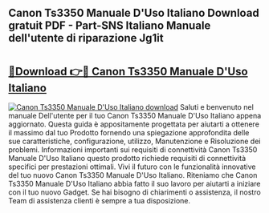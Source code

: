 ## Canon Ts3350 Manuale D'Uso Italiano Download gratuit PDF - Part-SNS Italiano Manuale dell'utente di riparazione Jg1it

# <h2><a href="http://dfg6kj.blite.top/?on=Canon+Ts3350+Manuale+D%27Uso+Italiano">🔗Download 👉🔴 Canon Ts3350 Manuale D'Uso Italiano</a></h2>

[![Canon Ts3350 Manuale D'Uso Italiano download](https://i.imgur.com/lujVjoI.png)](http://dfg6kj.blite.top/?on=Canon+Ts3350+Manuale+D%27Uso+Italiano)
Saluti e benvenuto nel manuale Dell'utente per il tuo Canon Ts3350 Manuale D'Uso Italiano appena aggiornato. Questa guida è appositamente progettata per aiutarti a ottenere il massimo dal tuo Prodotto fornendo una spiegazione approfondita delle sue caratteristiche, configurazione, utilizzo, Manutenzione e Risoluzione dei problemi. Informazioni importanti sui requisiti di connettività Canon Ts3350 Manuale D'Uso Italiano questo prodotto richiede requisiti di connettività specifici per prestazioni ottimali. Vivi il futuro con le funzionalità innovative del tuo nuovo Canon Ts3350 Manuale D'Uso Italiano. Riteniamo che Canon Ts3350 Manuale D'Uso Italiano abbia fatto il suo lavoro per aiutarti a iniziare con il tuo nuovo Gadget. Se hai bisogno di chiarimenti o assistenza, il nostro Team di assistenza clienti è sempre a tua disposizione.
